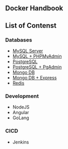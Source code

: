 ## Docker Handbook

## List of Contenst
### Databases
- [MySQL Server](mysql-server/docker-compose.yml)
- [MySQL + PHPMyAdmin](mysql-server-phpmyadmin)
- [PostgreSQL](postgresql)
- [PostgreSQL + PgAdmin](postgresql_pgadmin)
- [Mongo DB](mongodb)
- [Mongo DB + Express](mongodb-express)
- [Redis]()

### Development
- NodeJS
- Angular 
- GoLang

### CICD
- Jenkins
